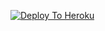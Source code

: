 [![Deploy To Heroku](https://www.herokucdn.com/deploy/button.svg)](https://heroku.com/deploy/?template=Cp-Token-by-Soumen-)


